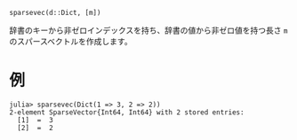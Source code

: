 ```
sparsevec(d::Dict, [m])
```

辞書のキーから非ゼロインデックスを持ち、辞書の値から非ゼロ値を持つ長さ `m` のスパースベクトルを作成します。

# 例

```jldoctest
julia> sparsevec(Dict(1 => 3, 2 => 2))
2-element SparseVector{Int64, Int64} with 2 stored entries:
  [1]  =  3
  [2]  =  2
```
